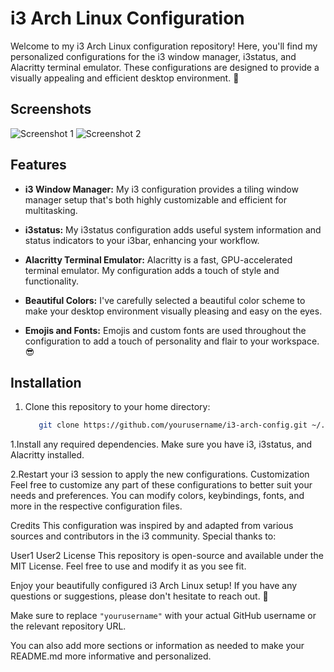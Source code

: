 # i3 Arch Linux Configuration

Welcome to my i3 Arch Linux configuration repository! Here, you'll find my personalized configurations for the i3 window manager, i3status, and Alacritty terminal emulator. These configurations are designed to provide a visually appealing and efficient desktop environment. 🌟

## Screenshots

![Screenshot 1](screenshots/screenshot1.png)
![Screenshot 2](screenshots/screenshot2.png)

## Features

- **i3 Window Manager:** My i3 configuration provides a tiling window manager setup that's both highly customizable and efficient for multitasking.

- **i3status:** My i3status configuration adds useful system information and status indicators to your i3bar, enhancing your workflow.

- **Alacritty Terminal Emulator:** Alacritty is a fast, GPU-accelerated terminal emulator. My configuration adds a touch of style and functionality.

- **Beautiful Colors:** I've carefully selected a beautiful color scheme to make your desktop environment visually pleasing and easy on the eyes.

- **Emojis and Fonts:** Emojis and custom fonts are used throughout the configuration to add a touch of personality and flair to your workspace. 😎
## Installation

1. Clone this repository to your home directory:

   ```bash
      git clone https://github.com/yourusername/i3-arch-config.git ~/.config/i3
1.Install any required dependencies. Make sure you have i3, i3status, and Alacritty installed.

2.Restart your i3 session to apply the new configurations.
Customization
Feel free to customize any part of these configurations to better suit your needs and preferences. You can modify colors, keybindings, fonts, and more in the respective configuration files.

Credits
This configuration was inspired by and adapted from various sources and contributors in the i3 community. Special thanks to:

User1
User2
License
This repository is open-source and available under the MIT License. Feel free to use and modify it as you see fit.

Enjoy your beautifully configured i3 Arch Linux setup! If you have any questions or suggestions, please don't hesitate to reach out. 🚀

Make sure to replace `"yourusername"` with your actual GitHub username or the relevant repository URL.

You can also add more sections or information as needed to make your README.md more informative and personalized.
